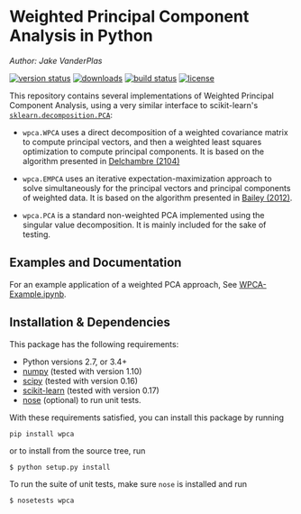 # Weighted Principal Component Analysis in Python

*Author: Jake VanderPlas*

[![version status](http://img.shields.io/pypi/v/wpca.svg?style=flat)](https://pypi.python.org/pypi/wpca)
[![downloads](http://img.shields.io/pypi/dm/wpca.svg?style=flat)](https://pypi.python.org/pypi/wpca)
[![build status](http://img.shields.io/travis/jakevdp/wpca/master.svg?style=flat)](https://travis-ci.org/jakevdp/wpca)
[![license](http://img.shields.io/badge/license-BSD-blue.svg?style=flat)](https://github.com/jakevdp/wpca/blob/master/LICENSE)

This repository contains several implementations of Weighted Principal Component
Analysis, using a very similar interface to scikit-learn's
[``sklearn.decomposition.PCA``](http://scikit-learn.org/stable/modules/generated/sklearn.decomposition.PCA.html):

- ``wpca.WPCA`` uses a direct decomposition of a weighted covariance matrix to
  compute principal vectors, and then a weighted least squares optimization
  to compute principal components. It is based on the algorithm presented
  in [Delchambre (2104)](http://arxiv.org/abs/1412.4533)

- ``wpca.EMPCA`` uses an iterative expectation-maximization approach to solve
  simultaneously for the principal vectors and principal components of
  weighted data. It is based on the algorithm presented in
  [Bailey (2012)](http://arxiv.org/abs/1208.4122).

- ``wpca.PCA`` is a standard non-weighted PCA implemented using the singular
  value decomposition. It is mainly included for the sake of testing.

## Examples and Documentation

For an example application of a weighted PCA approach, See
[WPCA-Example.ipynb](WPCA-Example.ipynb).

## Installation & Dependencies

This package has the following requirements:

- Python versions 2.7, or 3.4+
- [numpy](http://numpy.org/) (tested with version 1.10)
- [scipy](http://scipy.org/) (tested with version 0.16)
- [scikit-learn](http://scikit-learn.org/) (tested with version 0.17)
- [nose](http://nose.readthedocs.org/) (optional) to run unit tests.

With these requirements satisfied, you can install this package by running
```
pip install wpca
```
or to install from the source tree, run
```
$ python setup.py install
```

To run the suite of unit tests, make sure ``nose`` is installed and run
```
$ nosetests wpca
```
